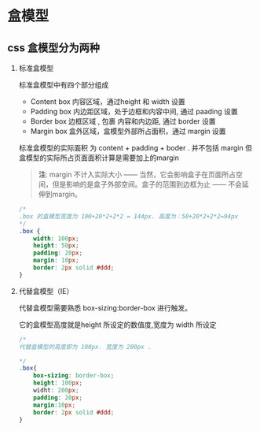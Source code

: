 # 盒模型
##  css 盒模型分为两种

1. 标准盒模型

   标准盒模型中有四个部分组成

   - Content box 内容区域，通过height 和 width 设置
   - Padding box 内边距区域，处于边框和内容中间, 通过 paading 设置
   - Border box 边框区域 , 包裹 内容和内边距, 通过 border 设置
   - Margin box 盒外区域，盒模型外部所占面积，通过 margin 设置

   标准盒模型的实际面积 为 content + padding + boder . 并不包括 margin 但盒模型的实际所占页面面积计算是需要加上的margin

   > **注**: margin 不计入实际大小 —— 当然，它会影响盒子在页面所占空间，但是影响的是盒子外部空间。盒子的范围到边框为止 —— 不会延伸到margin。

   ```css
   /*
   .box 的盒模型宽度为 100+20*2+2*2 = 144px. 高度为：50+20*2+2*2=94px
   */
   .box {
       width: 100px;
       height: 50px;
       padding: 20px;
       margin: 10px;
       border: 2px solid #ddd;
   }
   ```

   

2. 代替盒模型（IE）

   代替盒模型需要熟悉 box-sizing:border-box 进行触发。

   它的盒模型高度就是height 所设定的数值度,宽度为 width 所设定

   ```css
   /*
   代替盒模型的高度即为 100px. 宽度为 200px .
   
   */
   .box{
       box-sizing: border-box;
       height: 100px;
       widht: 200px;
       padding: 20px;
       margin:10px;
       border: 2px solid #ddd;
   }
   ```

   